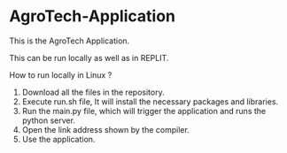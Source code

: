 # AgroTech-Application

This is the AgroTech Application.

This can be run locally as well as in REPLIT.

How to run locally in Linux ?

1. Download all the files in the repository. 
2. Execute run.sh file, It will install the necessary packages and libraries.
3. Run the main.py file, which will trigger the application and runs the python server. 
4. Open the link address shown by the compiler.
5. Use the application.
